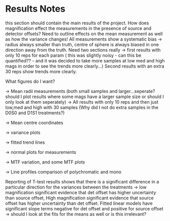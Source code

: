 # Results Notes

this section should contain the main results of the project. How does magnification effect the measurements in the presence of source and detector offsets? Need to outline effects on the mean measurement as well as how the variance changes! All measurements show a systematic bias -> radius always smaller than truth, centre of sphere is always biased in one direction away from the truth. Need two sections really -> first results with only 10 reps for each param ( this was slightly noisy - can this be quantified?? - and it was decided to take more samples at low med and high mags in order to see the trends more clearly...) Second results with an extra 30 reps show trends more clearly.

What figures do I want?

-> Mean radii measurements (both small samples and larger...seperate? should I plot results where some mags have a larger sample size or should I only look at them seperately) -> All results with only 10 reps and then just low,med and high with 30 samples (Why did I not do extra samples in the D0S0 and D1S1 treatments?)

-> Mean centre coordinates

-> variance plots

-> fitted trend lines

-> normal plots for measurements

-> MTF variation, and some MTF plots

-> Line profiles comparison of polychromatic and mono

Reporting of T-test results shows that there is a significant difference in a particular direction for the variances between the treatments -> low magnification significant evidence that det offset has higher uncertainty than source offset, High magnification significant evidence that source offset has higher uncertainty than det offset. Fitted linear models have significant slope terms negative for det offset and positive for source offset -> should I look at the fits for the means as well or is this irrelevant?
